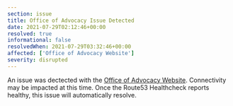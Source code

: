 ```yaml
---
section: issue
title: Office of Advocacy Issue Detected
date: 2021-07-29T02:12:46+00:00
resolved: true
informational: false
resolvedWhen: 2021-07-29T03:32:46+00:00
affected: ['Office of Advocacy Website']
severity: disrupted
---
```

An issue was dectected with the [Office of Advocacy Website](https://advocacy.sba.gov).  Connectivity may be impacted at this time.  Once the Route53 Healthcheck reports healthy, this issue will automatically resolve.
